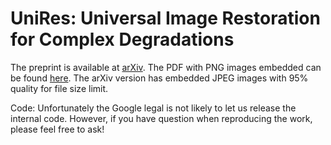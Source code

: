 # UniRes: Universal Image Restoration for Complex Degradations

The preprint is available at [arXiv](https://arxiv.org/abs/2506.05599). The PDF with PNG images embedded can be found [here](https://github.com/cdluminate/UniRes/releases/download/v0/unires_universal_restoration.pdf.zip). The arXiv version has embedded JPEG images with 95% quality for file size limit.

Code: Unfortunately the Google legal is not likely to let us release the internal code. However, if you have question when reproducing the work, please feel free to ask!
